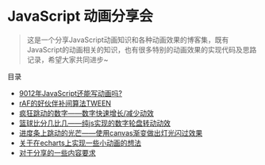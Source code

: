 # JavaScript 动画分享会
> 这是一个分享JavaScript动画知识和各种动画效果的博客集，既有JavaScript的动画相关的知识，也有很多特别的动画效果的实现代码及思路记录，希望大家共同进步~

目录

* [9012年JavaScript还能写动画吗?](main/homer/requestAnimationFrame/README.md)
* [rAF的好伙伴补间算法TWEEN](main/homer/TWEENjs/README.md)
* [疯狂跳动的数字——数字快速增长/减少动效](./main/homer/countUp/README.md)
* [篮球比分几比几——纯js实现的数字轮盘转动动效](main/homer/turnningNumber/README.md)
* [进度条上跳动的光芒——使用canvas渐变做出灯光闪过效果]()
* [关于在echarts上实现一些小动画的想法]()
* [对于分享的一些内容要求](main/homer/shareRule/README.md)
